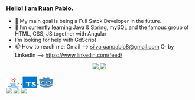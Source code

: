### Hello! I am Ruan Pablo.

- 🔭 My main goal is being a Full Satck Developer in the future.
- 🌱 I’m currently learning Java & Spring, mySQL and the famous group of HTML, CSS, JS together with Angular
-  I’m looking for help with GdScript 
- 📫 How to reach me: Gmail --> silvaruanpablo8@gmail.com  Or by LinkedIn --> https://www.linkedin.com/feed/

<div align="center">
  <a href="https://github.com/Ruan-Pablo-Silva">
  <img height="180em" src="https://github-readme-stats.vercel.app/api?username=RuanPablo&show_icons=true&theme=tokyonight&include_all_commits=true&count_private=true"/>
  <img height="180em" src="https://github-readme-stats.vercel.app/api/top-langs/?username=RuanPablo&layout=compact&langs_count=7&theme=tokyonight"/>
</div>
</div>
    
<div style="display: inline_block"><br>
  <img align="center" alt="Rafa-Java" height="30" width="40" src="https://github.com/devicons/devicon/blob/master/icons/java/java-original.svg">
  <img align="center" alt="Rafa-Ts" height="30" width="40" src="https://github.com/devicons/devicon/blob/master/icons/typescript/typescript-plain.svg">
  <img align="center" alt="Ruan-Godot" height="30" width="40" src="https://github.com/devicons/devicon/blob/master/icons/godot/godot-original.svg">
</div>

<div> 
  <a href="https://www.linkedin.com/in/ruan-pablo-a80b28217/" target="_blank"><img src="https://img.shields.io/badge/LinkedIn-0077B5?style=for-the-badge&logo=linkedin&logoColor=white" target="_blank"></a>
  <a href = "mailto:silvaruanpablo8@gmail.com@gmail.com"><img src="https://img.shields.io/badge/-Gmail-%23333?style=for-the-badge&logo=gmail&logoColor=white" target="_blank"></a>
  <a href="https://wa.me/5544998127542" target="_blank"><img src="https://img.shields.io/badge/WhatsApp-25D366?style=for-the-badge&logo=whatsapp&logoColor=white" target="_blank"></a> 
</div>



    
